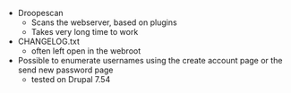 * Droopescan
	* Scans the webserver, based on plugins
	* Takes very long time to work
* CHANGELOG.txt
	* often left open in the webroot
* Possible to enumerate usernames using the create account page or the send new password page
	* tested on Drupal 7.54